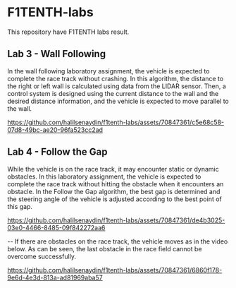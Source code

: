 # F1TENTH-labs
This repository have F1TENTH labs result.

## Lab 3 - Wall Following
In the wall following laboratory assignment, the vehicle is expected to complete the race track without crashing. In this algorithm, the distance to the right or left wall is calculated using data from the LIDAR sensor. Then, a control system is designed using the current distance to the wall and the desired distance information, and the vehicle is expected to move parallel to the wall.

https://github.com/halilsenaydin/f1tenth-labs/assets/70847361/c5e68c58-07d8-49bc-ae20-96fa523cc2ad

## Lab 4 - Follow the Gap
While the vehicle is on the race track, it may encounter static or dynamic obstacles. In this laboratory assignment, the vehicle is expected to complete the race track without hitting the obstacle when it encounters an obstacle. In the Follow the Gap algorithm, the best gap is determined and the steering angle of the vehicle is adjusted according to the best point of this gap.

https://github.com/halilsenaydin/f1tenth-labs/assets/70847361/de4b3025-03e0-4466-8485-09f842272aa6

--
If there are obstacles on the race track, the vehicle moves as in the video below. As can be seen, the last obstacle in the race field cannot be overcome successfully.

https://github.com/halilsenaydin/f1tenth-labs/assets/70847361/6860f178-9e6d-4e3d-813a-ad81969aba57



